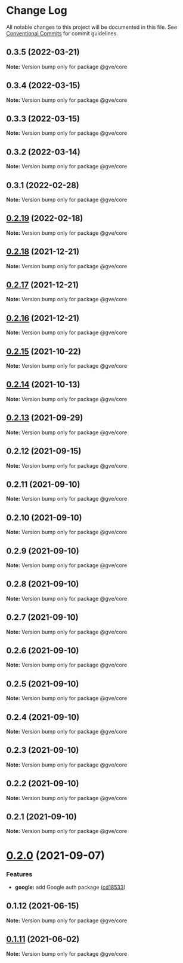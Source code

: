 # Change Log

All notable changes to this project will be documented in this file.
See [Conventional Commits](https://conventionalcommits.org) for commit guidelines.

## 0.3.5 (2022-03-21)

**Note:** Version bump only for package @gve/core





## 0.3.4 (2022-03-15)

**Note:** Version bump only for package @gve/core





## 0.3.3 (2022-03-15)

**Note:** Version bump only for package @gve/core





## 0.3.2 (2022-03-14)

**Note:** Version bump only for package @gve/core





## 0.3.1 (2022-02-28)

**Note:** Version bump only for package @gve/core





## [0.2.19](https://github.com/CiscoDevNet/essentials/compare/@gve/core@0.2.18...@gve/core@0.2.19) (2022-02-18)

**Note:** Version bump only for package @gve/core





## [0.2.18](https://github.com/CiscoDevNet/essentials/compare/@gve/core@0.2.17...@gve/core@0.2.18) (2021-12-21)

**Note:** Version bump only for package @gve/core





## [0.2.17](https://github.com/CiscoDevNet/essentials/compare/@gve/core@0.2.16...@gve/core@0.2.17) (2021-12-21)

**Note:** Version bump only for package @gve/core





## [0.2.16](https://github.com/CiscoDevNet/essentials/compare/@gve/core@0.2.14...@gve/core@0.2.16) (2021-12-21)

**Note:** Version bump only for package @gve/core





## [0.2.15](https://github.com/mattnorris/essentials/compare/@gve/core@0.2.14...@gve/core@0.2.15) (2021-10-22)

**Note:** Version bump only for package @gve/core





## [0.2.14](https://github.com/mattnorris/essentials/compare/@gve/core@0.2.12...@gve/core@0.2.14) (2021-10-13)

**Note:** Version bump only for package @gve/core





## [0.2.13](https://github.com/mattnorris/essentials/compare/@gve/core@0.2.12...@gve/core@0.2.13) (2021-09-29)

**Note:** Version bump only for package @gve/core





## 0.2.12 (2021-09-15)

**Note:** Version bump only for package @gve/core





## 0.2.11 (2021-09-10)

**Note:** Version bump only for package @gve/core





## 0.2.10 (2021-09-10)

**Note:** Version bump only for package @gve/core





## 0.2.9 (2021-09-10)

**Note:** Version bump only for package @gve/core





## 0.2.8 (2021-09-10)

**Note:** Version bump only for package @gve/core





## 0.2.7 (2021-09-10)

**Note:** Version bump only for package @gve/core





## 0.2.6 (2021-09-10)

**Note:** Version bump only for package @gve/core





## 0.2.5 (2021-09-10)

**Note:** Version bump only for package @gve/core





## 0.2.4 (2021-09-10)

**Note:** Version bump only for package @gve/core





## 0.2.3 (2021-09-10)

**Note:** Version bump only for package @gve/core





## 0.2.2 (2021-09-10)

**Note:** Version bump only for package @gve/core





## 0.2.1 (2021-09-10)

**Note:** Version bump only for package @gve/core





# [0.2.0](https://github.com/mattnorris/essentials/compare/@gve/core@0.1.12...@gve/core@0.2.0) (2021-09-07)


### Features

* **google:** add Google auth package ([cd18533](https://github.com/mattnorris/essentials/commit/cd185337daa5f2651d5d8e21eebad673de5c7f5d))





## 0.1.12 (2021-06-15)

**Note:** Version bump only for package @gve/core





## [0.1.11](https://www-github.cisco.com/matnorri/essentials/compare/@gve/core@0.1.10...@gve/core@0.1.11) (2021-06-02)

**Note:** Version bump only for package @gve/core
